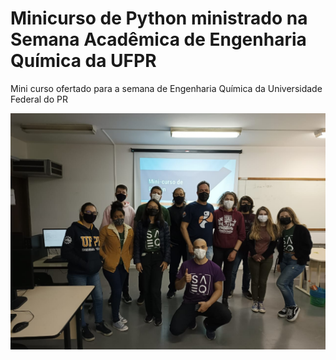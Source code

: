 # Minicurso de Python ministrado na Semana Acadêmica de Engenharia Química da UFPR

Mini curso ofertado para a semana de Engenharia Química da Universidade Federal do PR


![cursosaeq](https://github.com/danilogazzoli/cursopythonsaeq/blob/main/fotos/foto.jpeg)
